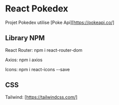 # React Pokedex

Projet Pokedex utilise [Poke Api][https://pokeapi.co/]

## Library NPM

React Router: npm i react-router-dom

Axios: npm i axios

Icons: npm i react-icons --save

## CSS

Tailwind: [https://tailwindcss.com/]
